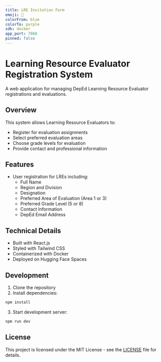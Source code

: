 ```yaml
---
title: LRE Invitation Form
emoji: 📝
colorFrom: blue
colorTo: purple
sdk: docker
app_port: 7860
pinned: false
---
```


# Learning Resource Evaluator Registration System

A web application for managing DepEd Learning Resource Evaluator registrations and evaluations.

## Overview

This system allows Learning Resource Evaluators to:
- Register for evaluation assignments
- Select preferred evaluation areas
- Choose grade levels for evaluation
- Provide contact and professional information

## Features

- User registration for LREs including:
  - Full Name
  - Region and Division
  - Designation
  - Preferred Area of Evaluation (Area 1 or 3)
  - Preferred Grade Level (5 or 8)
  - Contact Information
  - DepEd Email Address

## Technical Details

- Built with React.js
- Styled with Tailwind CSS
- Containerized with Docker
- Deployed on Hugging Face Spaces

## Development

1. Clone the repository
2. Install dependencies:
```bash
npm install
```
3. Start development server:
```bash
npm run dev
```

## License

This project is licensed under the MIT License - see the [LICENSE](LICENSE) file for details. 
